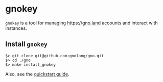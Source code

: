 # gnokey

`gnokey` is a tool for managing https://gno.land accounts and interact with instances.

## Install `gnokey`

    $> git clone git@github.com:gnolang/gno.git
    $> cd ./gno
    $> make install_gnokey

Also, see the [quickstart guide](/docs/users/interact-with-gnokey.md).
